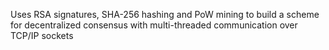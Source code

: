 Uses RSA signatures, SHA-256 hashing and PoW mining to build a scheme for decentralized consensus with multi-threaded communication over TCP/IP sockets
